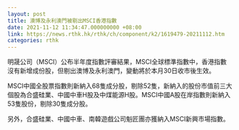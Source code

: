 ```yaml
---
layout: post
title: 澳博及永利澳門被剔出MSCI香港指數
date: 2021-11-12 11:34:47.000000000 +08:00
link: https://news.rthk.hk/rthk/ch/component/k2/1619479-20211112.htm
categories: rthk
---
```


明晟公司（MSCI）公布半年度指數評審結果，MSCI全球標準指數中，香港指數沒有新增成份股，但剔出澳博及永利澳門，變動將於本月30日收市後生效。 

MSCI中國全股票指數則新納入68隻成分股，剔除52隻，新納入的股份市值前三大個股為合盛硅業、中國中車H股及中煤能源H股。MSCI中國A股在岸指數則新納入53隻股份，剔除30隻成分股。

另外，合盛硅業、中國中車、南韓遊戲公司魁匠團亦獲納入MSCI新興市場指數。
